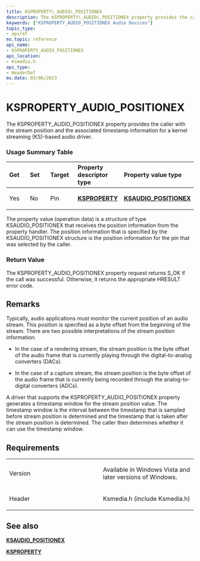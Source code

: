 ```yaml
---
title: KSPROPERTY\_AUDIO\_POSITIONEX
description: The KSPROPERTY\_AUDIO\_POSITIONEX property provides the caller with the stream position and the associated timestamp information for a kernel streaming (KS)-based audio driver.
keywords: ["KSPROPERTY_AUDIO_POSITIONEX Audio Devices"]
topic_type:
- apiref
ms.topic: reference
api_name:
- KSPROPERTY_AUDIO_POSITIONEX
api_location:
- Ksmedia.h
api_type:
- HeaderDef
ms.date: 03/06/2023
---
```



# KSPROPERTY\_AUDIO\_POSITIONEX


The KSPROPERTY\_AUDIO\_POSITIONEX property provides the caller with the stream position and the associated timestamp information for a kernel streaming (KS)-based audio driver.

### <span id="Usage_Summary_Table"></span><span id="usage_summary_table"></span><span id="USAGE_SUMMARY_TABLE"></span>Usage Summary Table

<table>
<colgroup>
<col width="20%" />
<col width="20%" />
<col width="20%" />
<col width="20%" />
<col width="20%" />
</colgroup>
<thead>
<tr class="header">
<th align="left">Get</th>
<th align="left">Set</th>
<th align="left">Target</th>
<th align="left">Property descriptor type</th>
<th align="left">Property value type</th>
</tr>
</thead>
<tbody>
<tr class="odd">
<td align="left"><p>Yes</p></td>
<td align="left"><p>No</p></td>
<td align="left"><p>Pin</p></td>
<td align="left"><p><a href="/windows-hardware/drivers/stream/ksproperty-structure" data-raw-source="[&lt;strong&gt;KSPROPERTY&lt;/strong&gt;](../stream/ksproperty-structure.md)"><strong>KSPROPERTY</strong></a></p></td>
<td align="left"><p><a href="/windows-hardware/drivers/ddi/ksmedia/ns-ksmedia-ksaudio_positionex" data-raw-source="[&lt;strong&gt;KSAUDIO_POSITIONEX&lt;/strong&gt;](/windows-hardware/drivers/ddi/ksmedia/ns-ksmedia-ksaudio_positionex)"><strong>KSAUDIO_POSITIONEX</strong></a></p></td>
</tr>
</tbody>
</table>

 

The property value (operation data) is a structure of type KSAUDIO\_POSITIONEX that receives the position information from the property handler. The position information that is specified by the KSAUDIO\_POSITIONEX structure is the position information for the pin that was selected by the caller.

### <span id="Return_Value"></span><span id="return_value"></span><span id="RETURN_VALUE"></span>Return Value

The KSPROPERTY\_AUDIO\_POSITIONEX property request returns S\_OK if the call was successful. Otherwise, it returns the appropriate HRESULT error code.

## Remarks

Typically, audio applications must monitor the current position of an audio stream. This position is specified as a byte offset from the beginning of the stream. There are two possible interpretations of the stream position information:

-   In the case of a rendering stream, the stream position is the byte offset of the audio frame that is currently playing through the digital-to-analog converters (DACs).

-   In the case of a capture stream, the stream position is the byte offset of the audio frame that is currently being recorded through the analog-to-digital converters (ADCs).

A driver that supports the KSPROPERTY\_AUDIO\_POSITIONEX property generates a timestamp window for the stream position value. The timestamp window is the interval between the timestamp that is sampled before stream position is determined and the timestamp that is taken after the stream position is determined. The caller then determines whether it can use the timestamp window.

## Requirements

<table>
<colgroup>
<col width="50%" />
<col width="50%" />
</colgroup>
<tbody>
<tr class="odd">
<td align="left"><p>Version</p></td>
<td align="left"><p>Available in Windows Vista and later versions of Windows.</p></td>
</tr>
<tr class="even">
<td align="left"><p>Header</p></td>
<td align="left">Ksmedia.h (include Ksmedia.h)</td>
</tr>
</tbody>
</table>

## <span id="see_also"></span>See also


[**KSAUDIO\_POSITIONEX**](/windows-hardware/drivers/ddi/ksmedia/ns-ksmedia-ksaudio_positionex)

[**KSPROPERTY**](../stream/ksproperty-structure.md)
